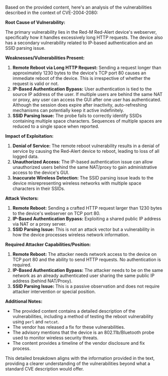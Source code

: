 Based on the provided content, here's an analysis of the vulnerabilities described in the context of CVE-2004-2080:

**Root Cause of Vulnerability:**

The primary vulnerability lies in the Red-M Red-Alert device's webserver, specifically how it handles excessively long HTTP requests.  The device also has a secondary vulnerability related to IP-based authentication and an SSID parsing issue.

**Weaknesses/Vulnerabilities Present:**

1.  **Remote Reboot via Long HTTP Request:** Sending a request longer than approximately 1230 bytes to the device's TCP port 80 causes an immediate reboot of the device. This is irrespective of whether the request is valid or not.
2.  **IP-Based Authentication Bypass:** User authentication is tied to the source IP address of the user. If multiple users are behind the same NAT or proxy, any user can access the GUI after one user has authenticated. Although the session does expire after inactivity, auto-refreshing mechanisms can potentially keep it active indefinitely.
3.  **SSID Parsing Issue:** The probe fails to correctly identify SSIDs containing multiple space characters. Sequences of multiple spaces are reduced to a single space when reported.

**Impact of Exploitation:**

1.  **Denial of Service:** The remote reboot vulnerability results in a denial of service by causing the Red-Alert device to reboot, leading to loss of all logged data.
2.  **Unauthorized Access:** The IP-based authentication issue can allow unauthorized users behind the same NAT/proxy to gain administrative access to the device's GUI.
3.  **Inaccurate Wireless Detection:** The SSID parsing issue leads to the device misrepresenting wireless networks with multiple space characters in their SSIDs.

**Attack Vectors:**

1.  **Remote Reboot:** Sending a crafted HTTP request larger than 1230 bytes to the device's webserver on TCP port 80.
2.  **IP-Based Authentication Bypass:** Exploiting a shared public IP address via NAT or a proxy server.
3.  **SSID Parsing Issue:** This is not an attack vector but a vulnerability in how the device processes wireless network information.

**Required Attacker Capabilities/Position:**

1.  **Remote Reboot:** The attacker needs network access to the device on TCP port 80 and the ability to send HTTP requests. No authentication is required.
2.  **IP-Based Authentication Bypass:** The attacker needs to be on the same network as an already authenticated user sharing the same public IP address (behind NAT/Proxy).
3.  **SSID Parsing Issue:** This is a passive observation and does not require attacker intervention or special position.

**Additional Notes:**

*   The provided content contains a detailed description of the vulnerabilities, including a method of testing the reboot vulnerability using `perl` and `netcat`.
*   The vendor has released a fix for these vulnerabilities.
*   The advisory mentions that the device is an 802.11b/Bluetooth probe used to monitor wireless security threats.
*   The content provides a timeline of the vendor disclosure and fix process.

This detailed breakdown aligns with the information provided in the text, providing a clearer understanding of the vulnerabilities beyond what a standard CVE description would offer.